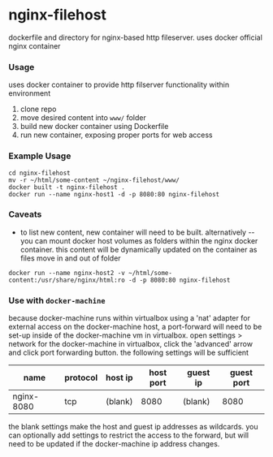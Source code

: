 # nginx-filehost
dockerfile and directory for nginx-based http fileserver.  uses docker official nginx container

### Usage
uses docker container to provide http filserver functionality within environment

1. clone repo
2. move desired content into `www/` folder
3. build new docker container using Dockerfile
4. run new container, exposing proper ports for web access

### Example Usage

    cd nginx-filehost
    mv -r ~/html/some-content ~/nginx-filehost/www/
    docker built -t nginx-filehost .
    docker run --name nginx-host1 -d -p 8080:80 nginx-filehost

### Caveats
* to list new content, new container will need to be built.  alternatively -- you can mount docker host volumes as folders within the nginx docker container.  this content will be dynamically updated on the container as files move in and out of folder

`docker run --name nginx-host2 -v ~/html/some-content:/usr/share/nginx/html:ro -d -p 8080:80 nginx-filehost`

### Use with `docker-machine`

because docker-machine runs within virtualbox using a 'nat' adapter for external access on the docker-machine host, a port-forward will need to be set-up inside of the docker-machine vm in virtualbox.  open settings > network for the docker-machine in virtualbox, click the 'advanced' arrow and click port forwarding button.  the following settings will be sufficient

| name | protocol | host ip | host port | guest ip | guest port |
| ---- | -------- | ------- | --------- | -------- | ---------- |
| nginx-8080 | tcp | (blank) | 8080 | (blank) | 8080 |

the blank settings make the host and guest ip addresses as wildcards.  you can optionally add settings to restrict the access to the forward, but will need to be updated if the docker-machine ip address changes.
